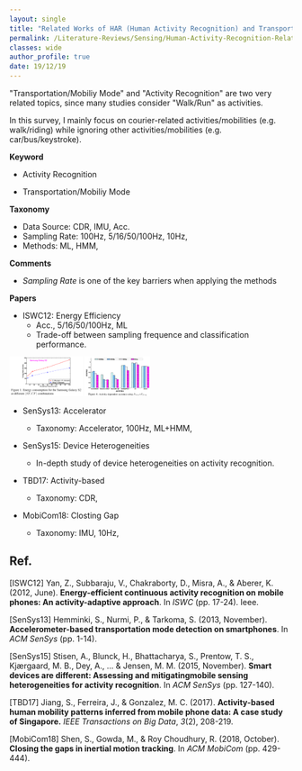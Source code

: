 ```yaml
---
layout: single
title: "Related Works of HAR (Human Activity Recognition) and Transportation Mode"
permalink: /Literature-Reviews/Sensing/Human-Activity-Recognition-Related-Works/
classes: wide
author_profile: true
date: 19/12/19
---
```


"Transportation/Mobiliy Mode" and "Activity Recognition" are two very related topics, since many studies consider "Walk/Run" as activities.

In this survey, I mainly focus on courier-related activities/mobilities (e.g. walk/riding) while ignoring other activities/mobilities (e.g. car/bus/keystroke).

**Keyword**

* Activity Recognition

* Transportation/Mobiliy Mode


**Taxonomy**

* Data Source: CDR, IMU, Acc.
* Sampling Rate: 100Hz, 5/16/50/100Hz, 10Hz, 
* Methods: ML, HMM, 

**Comments**

* *Sampling Rate* is one of the key barriers when applying the methods

**Papers**

* ISWC12: Energy Efficiency
  * Acc., 5/16/50/100Hz, ML
  * Trade-off between sampling frequence and classification performance.
<p>
  <img 
       src="/Literature-Reviews/Sensing/figures/SamplingRateEnergyTradeoff_ISWC12.png"
       alt="SamplingRateEnergyTradeoff_ISWC12" 
       class="align-center"
       style="height: 5em;" >  <img 
       src="/Literature-Reviews/Sensing/figures/DifferentSamplingRatePeformance_ISWC12.png"  
       alt="DifferentSamplingRatePeformance_ISWC12"
       class="align-center"
       style="height: 5em;" >
</p>

* SenSys13: Accelerator
  * Taxonomy: Accelerator, 100Hz, ML+HMM, 

* SenSys15: Device Heterogeneities
  * In-depth study of device heterogeneities on activity recognition.

* TBD17: Activity-based
  * Taxonomy: CDR, 

* MobiCom18: Closting Gap
  * Taxonomy: IMU, 10Hz, 

##  Ref.

[ISWC12] Yan, Z., Subbaraju, V., Chakraborty, D., Misra, A., & Aberer, K. (2012, June). **Energy-efficient continuous activity recognition on mobile phones: An activity-adaptive approach**. In *ISWC* (pp. 17-24). Ieee.

[SenSys13] Hemminki, S., Nurmi, P., & Tarkoma, S. (2013, November). **Accelerometer-based transportation mode detection on smartphones**. In *ACM SenSys* (pp. 1-14).

[SenSys15] Stisen, A., Blunck, H., Bhattacharya, S., Prentow, T. S., Kjærgaard, M. B., Dey, A., ... & Jensen, M. M. (2015, November). **Smart devices are different: Assessing and mitigatingmobile sensing heterogeneities for activity recognition**. In *ACM SenSys* (pp. 127-140).

[TBD17] Jiang, S., Ferreira, J., & Gonzalez, M. C. (2017). **Activity-based human mobility patterns inferred from mobile phone data: A case study of Singapore.** *IEEE Transactions on Big Data*, *3*(2), 208-219.

[MobiCom18] Shen, S., Gowda, M., & Roy Choudhury, R. (2018, October). **Closing the gaps in inertial motion tracking**. In *ACM MobiCom* (pp. 429-444).